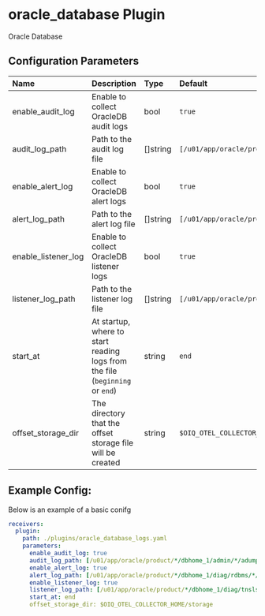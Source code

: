 # oracle_database Plugin

Oracle Database

## Configuration Parameters

| Name | Description | Type | Default | Required | Values |
|:-- |:-- |:-- |:-- |:-- |:-- |
| enable_audit_log | Enable to collect OracleDB audit logs | bool | `true` | false |  |
| audit_log_path | Path to the audit log file | []string | `[/u01/app/oracle/product/*/dbhome_1/admin/*/adump/*.aud]` | false |  |
| enable_alert_log | Enable to collect OracleDB alert logs | bool | `true` | false |  |
| alert_log_path | Path to the alert log file | []string | `[/u01/app/oracle/product/*/dbhome_1/diag/rdbms/*/*/trace/alert_*.log]` | false |  |
| enable_listener_log | Enable to collect OracleDB listener logs | bool | `true` | false |  |
| listener_log_path | Path to the listener log file | []string | `[/u01/app/oracle/product/*/dbhome_1/diag/tnslsnr/*/listener/alert/log.xml]` | false |  |
| start_at | At startup, where to start reading logs from the file (`beginning` or `end`) | string | `end` | false | `beginning`, `end` |
| offset_storage_dir | The directory that the offset storage file will be created | string | `$OIQ_OTEL_COLLECTOR_HOME/storage` | false |  |

## Example Config:

Below is an example of a basic conifg

```yaml
receivers:
  plugin:
    path: ./plugins/oracle_database_logs.yaml
    parameters:
      enable_audit_log: true
      audit_log_path: [/u01/app/oracle/product/*/dbhome_1/admin/*/adump/*.aud]
      enable_alert_log: true
      alert_log_path: [/u01/app/oracle/product/*/dbhome_1/diag/rdbms/*/*/trace/alert_*.log]
      enable_listener_log: true
      listener_log_path: [/u01/app/oracle/product/*/dbhome_1/diag/tnslsnr/*/listener/alert/log.xml]
      start_at: end
      offset_storage_dir: $OIQ_OTEL_COLLECTOR_HOME/storage
```
